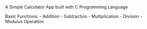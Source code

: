 A Simple Calculator App built with C Programming Language

Basic Functions:
    - Addition
    - Subtraction
    - Multiplication
    - Division
    - Modulus Operation